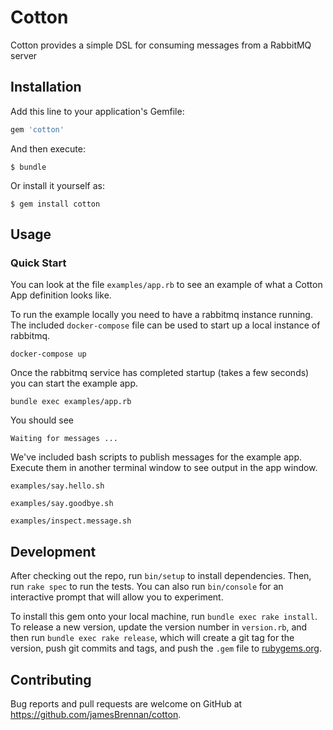 # Cotton

Cotton provides a simple DSL for consuming messages from a RabbitMQ server

## Installation

Add this line to your application's Gemfile:

```ruby
gem 'cotton'
```

And then execute:

    $ bundle

Or install it yourself as:

    $ gem install cotton

## Usage

### Quick Start

You can look at the file `examples/app.rb` to see an example of what a Cotton
App definition looks like.

To run the example locally you need to have a rabbitmq instance running. The
included `docker-compose` file can be used to start up a local instance of
rabbitmq.

`docker-compose up`

Once the rabbitmq service has completed startup (takes a few seconds) you can
start the example app.

`bundle exec examples/app.rb`

You should see

`Waiting for messages ...`

We've included bash scripts to publish messages for the example app. Execute them
in another terminal window to see output in the app window.

`examples/say.hello.sh`

`examples/say.goodbye.sh`

`examples/inspect.message.sh`

## Development

After checking out the repo, run `bin/setup` to install dependencies. Then, run `rake spec` to run the tests. 
You can also run `bin/console` for an interactive prompt that will allow you to experiment.

To install this gem onto your local machine, run `bundle exec rake install`. 
To release a new version, update the version number in `version.rb`, and then 
run `bundle exec rake release`, which will create a git tag for the version, 
push git commits and tags, and push the `.gem` file to [rubygems.org](https://rubygems.org).

## Contributing

Bug reports and pull requests are welcome on GitHub at https://github.com/jamesBrennan/cotton.
